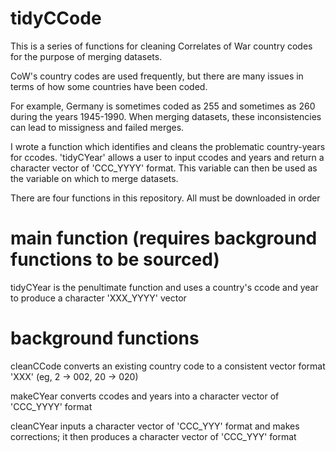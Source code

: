 # tidyCCode
This is a series of functions for cleaning Correlates of War country codes for the purpose of merging datasets.

CoW's country codes are used frequently, but there are many issues in terms of how some countries have been coded. 

For example, Germany is sometimes coded as 255 and sometimes as 260 during the years 1945-1990. When merging datasets, these inconsistencies can lead to missigness and failed merges.

I wrote a function which identifies and cleans the problematic country-years for ccodes.  'tidyCYear' allows a user to input ccodes and years and return a character vector of 'CCC_YYYY' format. This variable can then be used as the variable on which to merge datasets.


There are four functions in this repository. All must be downloaded in order 

# main function (requires background functions to be sourced)
tidyCYear is the penultimate function and uses a country's ccode and year to produce a character 'XXX_YYYY' vector
 
 # background functions
cleanCCode converts an existing country code to a consistent vector format 'XXX' (eg, 2 -> 002, 20 -> 020)


makeCYear converts ccodes and years into a character vector of 'CCC_YYYY' format

cleanCYear inputs a character vector of 'CCC_YYY' format and makes corrections; it then produces a character vector of 'CCC_YYY' format
